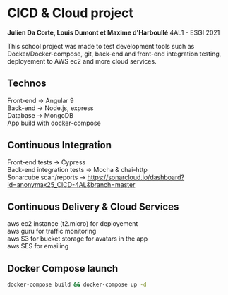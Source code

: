 # CICD & Cloud project

**Julien Da Corte, Louis Dumont et  Maxime d'Harboullé**
4AL1 - ESGI 2021

This school project was made to test development tools such as Docker/Docker-compose, git, back-end and front-end integration testing, deployement to AWS ec2 and more cloud services.

## Technos
Front-end -> Angular 9  
Back-end -> Node.js, express  
Database -> MongoDB  
App build with docker-compose

## Continuous Integration
Front-end tests -> Cypress  
Back-end integration tests -> Mocha & chai-http  
Sonarcube scan/reports ->  https://sonarcloud.io/dashboard?id=anonymax25_CICD-4AL&branch=master  

## Continuous Delivery & Cloud Services
aws ec2 instance (t2.micro) for deployement  
aws guru for traffic monitoring  
aws S3 for bucket storage for avatars in the app  
aws SES for emailing  

## Docker Compose launch
```bash
docker-compose build && docker-compose up -d
```


